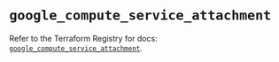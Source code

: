 # `google_compute_service_attachment`

Refer to the Terraform Registry for docs: [`google_compute_service_attachment`](https://registry.terraform.io/providers/hashicorp/google/6.5.0/docs/resources/compute_service_attachment).
